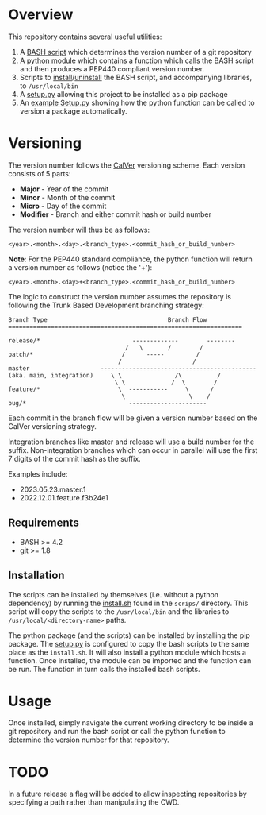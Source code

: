 # Overview

This repository contains several useful utilities:
1. A [BASH script](src/bash/bin/determine_tbd_calver_version_number.sh) which determines the version number of a git repository
2. A [python module](src/python/tbd_calver_versioning.py) which contains a function which calls the BASH script and then produces a PEP440 compliant version number.
3. Scripts to [install](scripts/install.sh)/[uninstall](scripts/uninstall.sh) the BASH script, and accompanying libraries, to `/usr/local/bin`
4. A [setup.py](setup.py) allowing this project to be installed as a pip package
5. An [example Setup.py](tests/dummy_files/setup.py) showing how the python function can be called to version a package automatically.


# Versioning

The version number follows the [CalVer](https://calver.org/) versioning scheme. Each version consists of 5 parts:
- **Major** - Year of the commit
- **Minor** - Month of the commit
- **Micro** - Day of the commit
- **Modifier** - Branch and either commit hash or build number

The version number will thus be as follows:

```
<year>.<month>.<day>.<branch_type>.<commit_hash_or_build_number>
```

**Note**: For the PEP440 standard compliance, the python function will return a version number as follows (notice the '+'):

```
<year>.<month>.<day>+<branch_type>.<commit_hash_or_build_number>
```

The logic to construct the version number assumes the repository is following the Trunk Based Development branching strategy:

```
Branch Type                                  Branch Flow
==================================================================

release/*                          -------------        --------
                                 /   \       /        /
patch/*                         /      -----         /
                               /                    /
master                    --------------------------------------------
(aka. main, integration)     \ \               /\          /
                              \ \             /  \        /
feature/*                      \  -----------     \      /
                                \                  \    /
bug/*                             ----------------------

```

Each commit in the branch flow will be given a version number based on the CalVer versioning strategy.

Integration branches like master and release will use a build number for the suffix. Non-integration branches which can occur in parallel will use the first 7 digits of the commit hash as the suffix.

Examples include:
- 2023.05.23.master.1
- 2022.12.01.feature.f3b24e1


## Requirements
- BASH >= 4.2
- git >= 1.8

## Installation
The scripts can be installed by themselves (i.e. without a python dependency) by running the [install.sh](scripts/install.sh) found in the `scrips/` directory. This script will copy the scripts to the `/usr/local/bin` and the libraries to `/usr/local/<directory-name>` paths.

The python package (and the scripts) can be installed by installing the pip package. The [setup.py](setup.py) is configured to copy the bash scripts to the same place as the `install.sh`. It will also install a python module which hosts a function. Once installed, the module can be imported and the function can be run. The function in turn calls the installed bash scripts.

# Usage
Once installed, simply navigate the current working directory to be inside a git repository and run the bash script or call the python function to determine the version number for that repository.

# TODO
In a future release a flag will be added to allow inspecting repositories by specifying a path rather than manipulating the CWD.